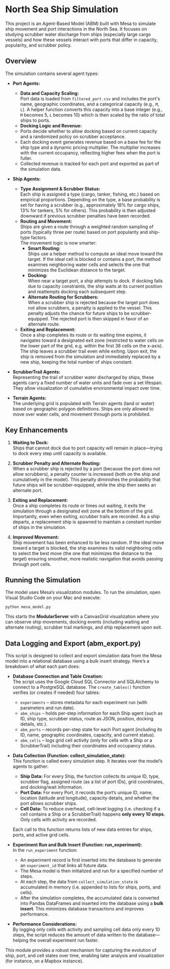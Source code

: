 # North Sea Ship Simulation

This project is an Agent-Based Model (ABM) built with Mesa to simulate ship movement and port interactions in the North Sea. It focuses on studying scrubber water discharge from ships (especially large cargo vessels) and how these vessels interact with ports that differ in capacity, popularity, and scrubber policy.

## Overview

The simulation contains several agent types:

- **Port Agents:**  
  - **Data and Capacity Scaling:**  
    Port data is loaded from `filtered_port.csv` and includes the port's name, geographic coordinates, and a categorical capacity (e.g., `M`, `L`). A helper function converts this capacity into a base integer (e.g., `M` becomes 5, `L` becomes 10) which is then scaled by the ratio of total ships to ports.
   - **Docking Logic and Revenue:**  
    - Ports decide whether to allow docking based on current capacity and a randomized policy on scrubber acceptance.
    - Each docking event generates revenue based on a base fee for the ship type and a dynamic pricing multiplier. The multiplier increases with the current occupancy, reflecting higher fees when the port is fuller.
    - Collected revenue is tracked for each port and exported as part of the simulation data.
  
- **Ship Agents:**  
  - **Type Assignment & Scrubber Status:**  
    Each ship is assigned a type (cargo, tanker, fishing, etc.) based on empirical proportions. Depending on the type, a base probability is set for having a scrubber (e.g., approximately 18% for cargo ships, 13% for tankers, 5% for others). This probability is then adjusted downward if previous scrubber penalties have been recorded.
  - **Routing and Movement:**  
    Ships are given a route through a weighted random sampling of ports (typically three per route) based on port popularity and ship-type factors.  
    The movement logic is now smarter:
    - **Smart Routing:**  
      Ships use a helper method to compute an ideal move toward the target. If the ideal cell is blocked or contains a port, the method examines neighboring water cells and selects the one that minimizes the Euclidean distance to the target.
    - **Docking:**  
      When near a target port, a ship attempts to dock. If docking fails due to capacity constraints, the ship waits at its current position and reattempts docking each subsequent step.
    - **Alternate Routing for Scrubbers:**  
      When a scrubber ship is rejected because the target port does not allow scrubbers, a penalty is applied to the vessel. This penalty adjusts the chance for future ships to be scrubber-equipped. The rejected port is then skipped in favor of an alternate route.
  - **Exiting and Replacement:**  
    Once a ship completes its route or its waiting time expires, it navigates toward a designated exit zone (restricted to water cells on the lower part of the grid, e.g. within the first 38 cells on the x-axis). The ship leaves a scrubber trail even while exiting. Upon exit, the ship is removed from the simulation and immediately replaced by a new ship, keeping the total number of ships constant.

- **ScrubberTrail Agents:**  
  Representing the trail of scrubber water discharged by ships, these agents carry a fixed number of water units and fade over a set lifespan. They allow visualization of cumulative environmental impact over time.

- **Terrain Agents:**  
  The underlying grid is populated with Terrain agents (land or water) based on geographic polygon definitions. Ships are only allowed to move over water cells, and movement through ports is prohibited.

## Key Enhancements

1. **Waiting to Dock:**  
   Ships that cannot dock due to port capacity will remain in place—trying to dock every step until capacity is available.

2. **Scrubber Penalty and Alternate Routing:**  
   When a scrubber ship is rejected by a port (because the port does not allow scrubbers), a penalty counter is increased (both on the ship and cumulatively in the model). This penalty diminishes the probability that future ships will be scrubber-equipped, while the ship then seeks an alternate port.

3. **Exiting and Replacement:**  
   Once a ship completes its route or times out waiting, it exits the simulation through a designated exit zone at the bottom of the grid. Importantly, even when exiting, scrubber trails are recorded. As a ship departs, a replacement ship is spawned to maintain a constant number of ships in the simulation.

4. **Improved Movement:**  
   Ship movement has been enhanced to be less random. If the ideal move toward a target is blocked, the ship examines its valid neighboring cells to select the best move (the one that minimizes the distance to the target) ensuring smoother, more realistic navigation that avoids passing through port cells.

## Running the Simulation

The model uses Mesa’s visualization modules. To run the simulation, open Visual Studio Code on your Mac and execute:

```
python mesa_model.py
```

This starts the **ModularServer** with a CanvasGrid visualization where you can observe ship movements, docking events (including waiting and alternate routing), scrubber trail markings, and ship replacement upon exit.

## Data Logging and Export (abm_export.py)

This script is designed to collect and export simulation data from the Mesa model into a relational database using a bulk insert strategy. Here’s a breakdown of what each part does:

- **Database Connection and Table Creation:**  
  The script uses the Google Cloud SQL Connector and SQLAlchemy to connect to a PostgreSQL database. The `create_tables()` function verifies (or creates if needed) four tables:
  - `experiments` – stores metadata for each experiment run (with parameters and run date).
  - `abm_ships` – holds per-step information for each Ship agent (such as ID, ship type, scrubber status, route as JSON, position, docking details, etc.).
  - `abm_ports` – records per-step state for each Port agent (including its ID, name, geographic coordinates, capacity, and current status).
  - `abm_cells` – logs grid cell activity (only for cells with a Ship or a ScrubberTrail) including their coordinates and occupancy status.

- **Data Collection (Function: collect_simulation_state):**  
  This function is called every simulation step. It iterates over the model’s agents to gather:
  - **Ship Data:** For every Ship, the function collects its unique ID, type, scrubber flag, assigned route (as a list of port IDs), grid coordinates, and docking/wait information.
  - **Port Data:** For every Port, it records the port’s unique ID, name, location (latitude and longitude), capacity details, and whether the port allows scrubber ships.
  - **Cell Data:** To reduce overhead, cell-level logging (i.e. checking if a cell contains a Ship or a ScrubberTrail) happens **only every 10 steps**. Only cells with activity are recorded.

  Each call to this function returns lists of new data entries for ships, ports, and active grid cells.

- **Experiment Run and Bulk Insert (Function: run_experiment):**  
  In the `run_experiment` function:
  - An experiment record is first inserted into the database to generate an `experiment_id` that links all future data.
  - The Mesa model is then initialized and run for a specified number of steps.
  - At each step, the data from `collect_simulation_state` is accumulated in memory (i.e. appended to lists for ships, ports, and cells).
  - After the simulation completes, the accumulated data is converted into Pandas DataFrames and inserted into the database using a **bulk insert**. This minimizes database transactions and improves performance.

- **Performance Considerations:**  
  By logging only cells with activity and sampling cell data only every 10 steps, the script reduces the amount of data written to the database—helping the overall experiment run faster.

This module provides a robust mechanism for capturing the evolution of ship, port, and cell states over time, enabling later analysis and visualization (for instance, on a Mapbox instance).